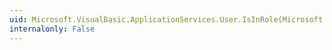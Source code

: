 ```yaml
---
uid: Microsoft.VisualBasic.ApplicationServices.User.IsInRole(Microsoft.VisualBasic.ApplicationServices.BuiltInRole)
internalonly: False
---
```

